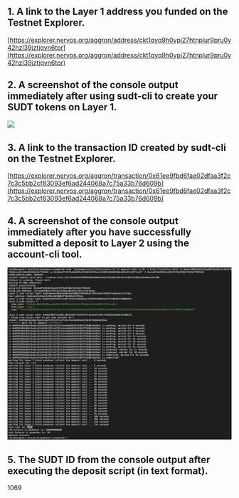 ## 1. A link to the Layer 1 address you funded on the Testnet Explorer.
[https://explorer.nervos.org/aggron/address/ckt1qyq9h0ypj27htnplur9pru0y42hzl39jztjqvn6tpr](https://explorer.nervos.org/aggron/address/ckt1qyq9h0ypj27htnplur9pru0y42hzl39jztjqvn6tpr)
## 2. A screenshot of the console output immediately after using sudt-cli to create your SUDT tokens on Layer 1.
![](./sudt.png)
## 3. A link to the transaction ID created by sudt-cli on the Testnet Explorer.
[https://explorer.nervos.org/aggron/transaction/0x61ee9fbd6fae02dfaa3f2c7c3c5bb2cf83093ef6ad244068a7c75a33b76d609b](https://explorer.nervos.org/aggron/transaction/0x61ee9fbd6fae02dfaa3f2c7c3c5bb2cf83093ef6ad244068a7c75a33b76d609b)
## 4. A screenshot of the console output immediately after you have successfully submitted a deposit to Layer 2 using the account-cli tool.
![](./sudtDeposit.png)
## 5. The SUDT ID from the console output after executing the deposit script (in text format).
1069
